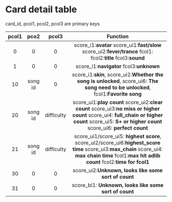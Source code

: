 # Card detail table

card_id, pcol1, pcol2, pcol3 are primary keys

| pcol1 |  pco2   |   pcol3    |                           Function                           |
| :---: | :-----: | :--------: | :----------------------------------------------------------: |
|   0   |    0    |     0      | score_i1:**avatar** score_ui1:**fast/slow** score_ui2:**fever/trance** fcol1: fcol2:**title** fcol3:**sound** |
|   1   |    0    |     0      |           score_i1:**navigator** fcol3:**unknown**           |
|  10   | song id |     0      | score_i1:**skin**, score_ui2:**Whether the song is unlocked**, score_ui6: **The song need to be unlocked**, fcol1:**Favorite song** |
|  20   | song id | difficulty | score_ui1:**play count** score_ui2:**clear count** score_ui3:**no miss or higher count** score_ui4: **full_chain or higher count** score_ui5: **S+ or higher count** score_ui6: **perfect count** |
|  21   | song id | difficulty | score_ui1/score_ui5: **highest score**, score_ui2/score_ui6:**highest_score time** score_ui3:**max_chain** score_ui4: **max chain time** fcol1:**max hit adlib count** fcol2:**time for fcol1** |
|  30   |    0    |     0      |     score_ui2:**Unknown, looks like some sort of count**     |
|  31   |    0    |     0      |    score_bi1: **Unknown, looks like some sort of count**     |

